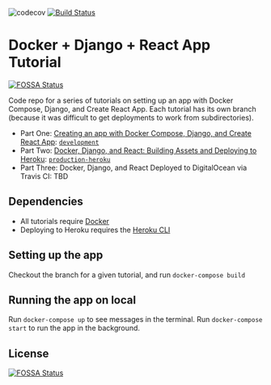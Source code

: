 ![codecov](https://codecov.io/gh/chaalia/docker-django-react/branch/master/graph/badge.svg?token=e2c76867-bf6e-4b2f-a933-1fd50dafcb22)
[![Build Status](https://travis-ci.com/chaalia/docker-django-react.svg?branch=master)](https://travis-ci.com/chaalia/docker-django-react)

# Docker + Django + React App Tutorial
[![FOSSA Status](https://app.fossa.com/api/projects/git%2Bgithub.com%2Fchaalia%2Fdocker-django-react.svg?type=shield)](https://app.fossa.com/projects/git%2Bgithub.com%2Fchaalia%2Fdocker-django-react?ref=badge_shield)


Code repo for a series of tutorials on setting up an app with Docker Compose, Django, and Create React App. Each tutorial has its own branch (because it was difficult to get deployments to work from subdirectories).

- Part One: [Creating an app with Docker Compose, Django, and Create React App](https://dev.to/englishcraig/creating-an-app-with-docker-compose-django-and-create-react-app-31lf): [`development`](https://github.com/cfranklin11/docker-django-rea/tree/development)
- Part Two: [Docker, Django, and React: Building Assets and Deploying to Heroku](https://dev.to/englishcraig/docker-django-react-building-assets-and-deploying-to-heroku-24jh): [`production-heroku`](https://github.com/cfranklin11/docker-django-react/tree/production-heroku)
- Part Three: Docker, Django, and React Deployed to DigitalOcean via Travis CI: TBD

## Dependencies

- All tutorials require [Docker](https://docs.docker.com/docker-for-mac/install/)
- Deploying to Heroku requires the [Heroku CLI](https://devcenter.heroku.com/articles/heroku-cli)

## Setting up the app

Checkout the branch for a given tutorial, and run `docker-compose build`

## Running the app on local

Run `docker-compose up` to see messages in the terminal. Run `docker-compose start` to run the app in the background.


## License
[![FOSSA Status](https://app.fossa.com/api/projects/git%2Bgithub.com%2Fchaalia%2Fdocker-django-react.svg?type=large)](https://app.fossa.com/projects/git%2Bgithub.com%2Fchaalia%2Fdocker-django-react?ref=badge_large)